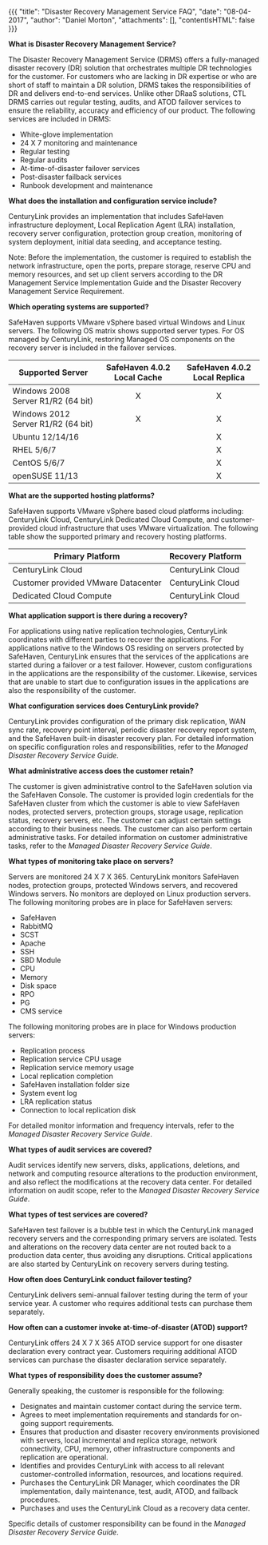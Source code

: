 {{{
"title": "Disaster Recovery Management Service FAQ",
"date": "08-04-2017",
"author": "Daniel Morton",
"attachments": [],
"contentIsHTML": false
}}}

**What is Disaster Recovery Management Service?**

The Disaster Recovery Management Service (DRMS) offers a fully-managed disaster recovery (DR) solution that orchestrates multiple DR technologies for the customer. For customers who are lacking in DR expertise or who are short of staff to maintain a DR solution, DRMS takes the responsibilities of DR and delivers end-to-end services. Unlike other DRaaS solutions, CTL DRMS carries out regular testing, audits, and ATOD failover services to ensure the reliability, accuracy and efficiency of our product. The following services are included in DRMS:
* White-glove implementation
* 24 X 7 monitoring and maintenance
* Regular testing
* Regular audits
* At-time-of-disaster failover services
* Post-disaster failback services
* Runbook development and maintenance

**What does the installation and configuration service include?**

CenturyLink provides an implementation that includes SafeHaven infrastructure deployment, Local Replication Agent (LRA) installation, recovery server configuration, protection group creation, monitoring of system deployment, initial data seeding, and acceptance testing.

Note: Before the implementation, the customer is required to establish the network infrastructure, open the ports, prepare storage, reserve CPU and memory resources, and set up client servers according to the DR Management Service Implementation Guide and the Disaster Recovery Management Service Requirement.

**Which operating systems are supported?**

SafeHaven supports VMware vSphere based virtual Windows and Linux servers. The following OS matrix shows supported server types. For OS managed by CenturyLink, restoring Managed OS components on the recovery server is included in the failover services. 

| Supported Server | SafeHaven 4.0.2 Local Cache | SafeHaven 4.0.2 Local Replica |
|-------------------------|:----------------:|:----------------------:|
| Windows 2008 Server R1/R2 (64 bit) | X | X |
| Windows 2012 Server R1/R2 (64 bit) | X | X |
| Ubuntu 12/14/16 |   | X |
| RHEL 5/6/7 |   | X |
| CentOS 5/6/7 |   | X |
| openSUSE 11/13 |   | X |

**What are the supported hosting platforms?**

SafeHaven supports VMware vSphere based cloud platforms including: CenturyLink Cloud, CenturyLink Dedicated Cloud Compute, and customer-provided cloud infrastructure that uses VMware virtualization. The following table show the supported primary and recovery hosting platforms.

| Primary Platform | Recovery Platform |
|------------------------|--------------------------|
| CenturyLink Cloud | CenturyLink Cloud |
| Customer provided VMware Datacenter | CenturyLink Cloud |
| Dedicated Cloud Compute | CenturyLink Cloud |

**What application support is there during a recovery?**

For applications using native replication technologies, CenturyLink coordinates with different parties to recover the applications. For applications native to the Windows OS residing on servers protected by SafeHaven, CenturyLink ensures that the services of the applications are started during a failover or a test failover. However, custom configurations in the applications are the responsibility of the customer. Likewise, services that are unable to start due to configuration issues in the applications are also the responsibility of the customer.

**What configuration services does CenturyLink provide?**

CenturyLink provides configuration of the primary disk replication, WAN sync rate, recovery point interval, periodic disaster recovery report system, and the SafeHaven built-in disaster recovery plan. For detailed information on specific configuration roles and responsibilities, refer to the *Managed Disaster Recovery Service Guide*.

**What administrative access does the customer retain?**

The customer is given administrative control to the SafeHaven solution via the SafeHaven Console. The customer is provided login credentials for the SafeHaven cluster from which the customer is able to view SafeHaven nodes, protected servers, protection groups, storage usage, replication status, recovery servers, etc. The customer can adjust certain settings according to their business needs. The customer can also perform certain administrative tasks. For detailed information on customer administrative tasks, refer to the *Managed Disaster Recovery Service Guide*.

**What types of monitoring take place on servers?**

Servers are monitored 24 X 7 X 365. CenturyLink monitors SafeHaven nodes, protection groups, protected Windows servers, and recovered Windows servers. No monitors are deployed on Linux production servers. The following monitoring probes are in place for SafeHaven servers:
* SafeHaven
* RabbitMQ
* SCST
* Apache
* SSH
* SBD Module
* CPU
* Memory
* Disk space
* RPO
* PG
* CMS service

The following monitoring probes are in place for Windows production servers:
* Replication process
* Replication service CPU usage
* Replication service memory usage
* Local replication completion
* SafeHaven installation folder size
* System event log
* LRA replication status
* Connection to local replication disk

For detailed monitor information and frequency intervals, refer to the *Managed Disaster Recovery Service Guide*.

**What types of audit services are covered?**

Audit services identify new servers, disks, applications, deletions, and network and computing resource alterations to the production environment, and also reflect the modifications at the recovery data center. For detailed information on audit scope, refer to the *Managed Disaster Recovery Service Guide*.

**What types of test services are covered?**

SafeHaven test failover is a bubble test in which the CenturyLink managed recovery servers and the corresponding primary servers are isolated. Tests and alterations on the recovery data center are not routed back to a production data center, thus avoiding any disruptions. Critical applications are also started by CenturyLink on recovery servers during testing.

**How often does CenturyLink conduct failover testing?**

CenturyLink delivers semi-annual failover testing during the term of your service year. A customer who requires additional tests can purchase them separately.

**How often can a customer invoke at-time-of-disaster (ATOD) support?**

CenturyLink offers 24 X 7 X 365 ATOD service support for one disaster declaration every contract year. Customers requiring additional ATOD services can purchase the disaster declaration service separately.

**What types of responsibility does the customer assume?**

Generally speaking, the customer is responsible for the following:
* Designates and maintain customer contact during the service term.
* Agrees to meet implementation requirements and standards for on-going support requirements.
* Ensures that production and disaster recovery environments provisioned with servers, local incremental and replica storage, network connectivity, CPU, memory, other infrastructure components and replication are operational.
* Identifies and provides CenturyLink with access to all relevant customer-controlled information, resources, and locations required.
* Purchases the CenturyLink DR Manager, which coordinates the DR implementation, daily maintenance, test, audit, ATOD, and failback procedures.
* Purchases and uses the CenturyLink Cloud as a recovery data center.

Specific details of customer responsibility can be found in the *Managed Disaster Recovery Service Guide*.
